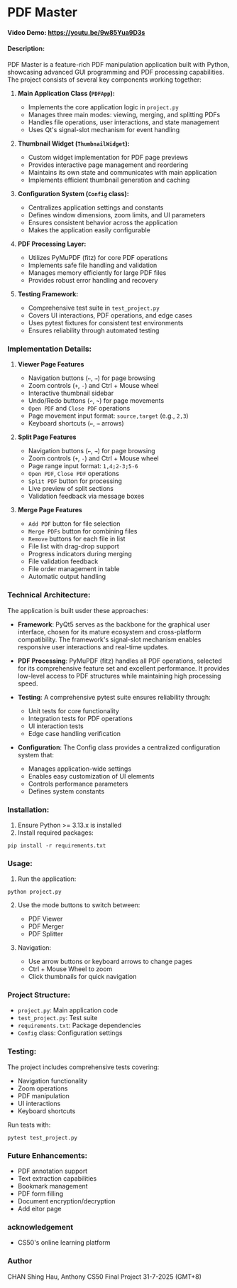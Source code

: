 # PDF Master
#### Video Demo: https://youtu.be/9w85Yua9D3s
#### Description:

PDF Master is a feature-rich PDF manipulation application built with Python, showcasing advanced GUI programming and PDF processing capabilities. The project consists of several key components working together:

1. **Main Application Class (`PDFApp`):**
   - Implements the core application logic in `project.py`
   - Manages three main modes: viewing, merging, and splitting PDFs
   - Handles file operations, user interactions, and state management
   - Uses Qt's signal-slot mechanism for event handling

2. **Thumbnail Widget (`ThumbnailWidget`):**
   - Custom widget implementation for PDF page previews
   - Provides interactive page management and reordering
   - Maintains its own state and communicates with main application
   - Implements efficient thumbnail generation and caching

3. **Configuration System (`Config` class):**
   - Centralizes application settings and constants
   - Defines window dimensions, zoom limits, and UI parameters
   - Ensures consistent behavior across the application
   - Makes the application easily configurable

4. **PDF Processing Layer:**
   - Utilizes PyMuPDF (fitz) for core PDF operations
   - Implements safe file handling and validation
   - Manages memory efficiently for large PDF files
   - Provides robust error handling and recovery

5. **Testing Framework:**
   - Comprehensive test suite in `test_project.py`
   - Covers UI interactions, PDF operations, and edge cases
   - Uses pytest fixtures for consistent test environments
   - Ensures reliability through automated testing

### Implementation Details:

1. **Viewer Page Features**
   - Navigation buttons (`←`, `→`) for page browsing
   - Zoom controls (`+`, `-`) and Ctrl + Mouse wheel
   - Interactive thumbnail sidebar
   - Undo/Redo buttons (`↶`, `↷`) for page movements
   - `Open PDF` and `Close PDF` operations
   - Page movement input format: `source,target` (e.g., `2,3`)
   - Keyboard shortcuts (`←`, `→` arrows)

2. **Split Page Features**
   - Navigation buttons (`←`, `→`) for page browsing
   - Zoom controls (`+`, `-`) and Ctrl + Mouse wheel
   - Page range input format: `1,4;2-3;5-6`
   - `Open PDF`, `Close PDF` operations
   - `Split PDF` button for processing
   - Live preview of split sections
   - Validation feedback via message boxes

3. **Merge Page Features**
   - `Add PDF` button for file selection
   - `Merge PDFs` button for combining files
   - `Remove` buttons for each file in list
   - File list with drag-drop support
   - Progress indicators during merging
   - File validation feedback
   - File order management in table
   - Automatic output handling

### Technical Architecture:

The application is built usder these approaches:

- **Framework**: PyQt5 serves as the backbone for the graphical user interface, chosen for its mature ecosystem and cross-platform compatibility. The framework's signal-slot mechanism enables responsive user interactions and real-time updates.

- **PDF Processing**: PyMuPDF (fitz) handles all PDF operations, selected for its comprehensive feature set and excellent performance. It provides low-level access to PDF structures while maintaining high processing speed.

- **Testing**: A comprehensive pytest suite ensures reliability through:
  - Unit tests for core functionality
  - Integration tests for PDF operations
  - UI interaction tests
  - Edge case handling verification

- **Configuration**: The Config class provides a centralized configuration system that:
  - Manages application-wide settings
  - Enables easy customization of UI elements
  - Controls performance parameters
  - Defines system constants

### Installation:

1. Ensure Python >= 3.13.x is installed
2. Install required packages:
```
pip install -r requirements.txt
```

### Usage:

1. Run the application:
```
python project.py
```

2. Use the mode buttons to switch between:
   - PDF Viewer
   - PDF Merger
   - PDF Splitter

3. Navigation:
   - Use arrow buttons or keyboard arrows to change pages
   - Ctrl + Mouse Wheel to zoom
   - Click thumbnails for quick navigation

### Project Structure:

- `project.py`: Main application code
- `test_project.py`: Test suite
- `requirements.txt`: Package dependencies
- `Config` class: Configuration settings

### Testing:

The project includes comprehensive tests covering:
- Navigation functionality
- Zoom operations
- PDF manipulation
- UI interactions
- Keyboard shortcuts

Run tests with:
```
pytest test_project.py
```


### Future Enhancements:

- PDF annotation support
- Text extraction capabilities
- Bookmark management
- PDF form filling
- Document encryption/decryption
- Add eitor page

### acknowledgement

- CS50's online learning platform

### Author

CHAN Shing Hau, Anthony
CS50 Final Project
31-7-2025 (GMT+8)
